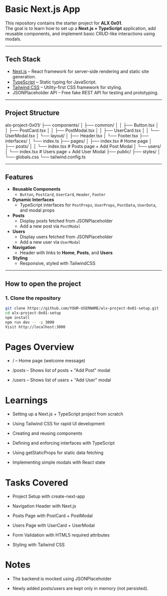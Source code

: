 # Basic Next.js App

This repository contains the starter project for **ALX 0x01**.  
The goal is to learn how to set up a **Next.js + TypeScript** application, add reusable components, and implement basic CRUD-like interactions using modals.

---

## Tech Stack

- [Next.js](https://nextjs.org/) – React framework for server-side rendering and static site generation.
- [TypeScript](https://www.typescriptlang.org/) – Static typing for JavaScript.
- [Tailwind CSS](https://tailwindcss.com/) – Utility-first CSS framework for styling.
- JSONPlaceholder API – Free fake REST API for testing and prototyping.

---

## Project Structure

alx-project-0x01/
├── components/
│ ├── common/
│ │ ├── Button.tsx
│ │ ├── PostCard.tsx
│ │ ├── PostModal.tsx
│ │ ├── UserCard.tsx
│ │ └── UserModal.tsx
│ └── layout/
│ ├── Header.tsx
│ └── Footer.tsx
├── interfaces/
│ └── index.ts
├── pages/
│ ├── index.tsx # Home page
│ ├── posts/
│ │ └── index.tsx # Posts page + Add Post Modal
│ └── users/
│ └── index.tsx # Users page + Add User Modal
├── public/
├── styles/
│ └── globals.css
└── tailwind.config.ts


---

## Features

- **Reusable Components**
  - `Button`, `PostCard`, `UserCard`, `Header`, `Footer`
- **Dynamic Interfaces**
  - TypeScript interfaces for `PostProps`, `UserProps`, `PostData`, `UserData`, and modal props
- **Posts**
  - Display posts fetched from JSONPlaceholder
  - Add a new post via `PostModal`
- **Users**
  - Display users fetched from JSONPlaceholder
  - Add a new user via `UserModal`
- **Navigation**
  - Header with links to **Home**, **Posts**, and **Users**
- **Styling**
  - Responsive, styled with TailwindCSS

---

## How to open the project

### 1. Clone the repository
```bash
git clone https://github.com/YOUR-USERNAME/alx-project-0x01-setup.git
cd alx-project-0x01-setup
npm install
npm run dev -- -p 3000
Visit http://localhost:3000
```

# Pages Overview

- / – Home page (welcome message)

- /posts – Shows list of posts + "Add Post" modal

- /users – Shows list of users + "Add User" modal

# Learnings

- Setting up a Next.js + TypeScript project from scratch

- Using Tailwind CSS for rapid UI development

- Creating and reusing components

- Defining and enforcing interfaces with TypeScript

- Using getStaticProps for static data fetching

- Implementing simple modals with React state

# Tasks Covered

- Project Setup with create-next-app

- Navigation Header with Next.js <Link>

- Posts Page with PostCard + PostModal

- Users Page with UserCard + UserModal

- Form Validation with HTML5 required attributes

- Styling with Tailwind CSS

# Notes


- The backend is mocked using JSONPlaceholder

- Newly added posts/users are kept only in memory (not persisted).

